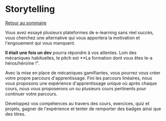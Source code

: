 # Storytelling

[Retour au sommaire](index.md)

Vous avez essayé plusieurs plateformes de e-learning sans réel succès, vous cherchez une alternative qui vous apportera la motivation et l'engouement qui vous manquent.

**Il était une fois un dev** pourra répondre à vos attentes. Loin des mécaniques habituelles, le pitch est **La formation dont vous êtes le-a héros/héroïne !".

Avec la mise en place de mécaniques gamifiantes, vous pourrez vous créer votre propre parcours d'apprentissage. Fini les parcours linéaires, nous vous proposons une expérience d'apprentissage unique où après chaque cours, nous vous proposerons un ou plusieurs cours pertinents pour continuer votre parcours.

Développez vos compétences au travers des cours, exercices, quiz et projets, gagner de l'expérience et tenter de remporter des badges ainsi que des titres.